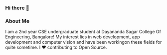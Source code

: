 ### Hi there 👋

### About Me

I am a 2nd year CSE undergraduate student at Dayananda Sagar College Of Engineering, Bangalore! My interest lies in web development, app development and computer vision and have been workingon these fields for quite sometime. I ❤ contributing to Open Source.

<!--
**sreechand2002/sreechand2002** is a ✨ _special_ ✨ repository because its `README.md` (this file) appears on your GitHub profile.


[![sreechand2002's github stats](https://github-readme-stats.vercel.app/api?username=sreechand2002)](https://github.com/sreechand2002/github-readme-stats)

Here are some ideas to get you started:

- 🔭 I’m currently working on ...
- 🌱 I’m currently learning ...
- 👯 I’m looking to collaborate on ...
- 🤔 I’m looking for help with ...
- 💬 Ask me about ...
- 📫 How to reach me: ...
- 😄 Pronouns: ...
- ⚡ Fun fact: ...
-->
